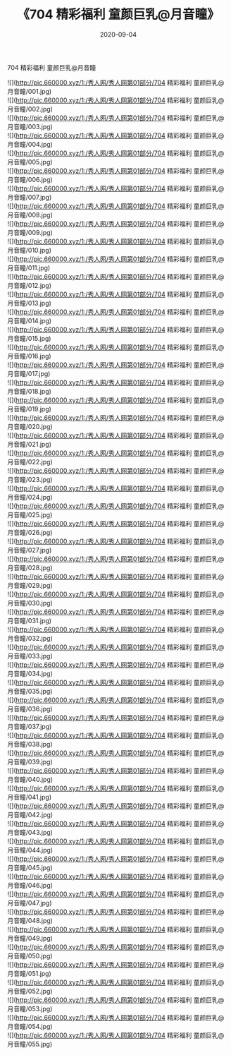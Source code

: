 ﻿---
layout: post
title:  《704 精彩福利 童颜巨乳@月音瞳》
date:   2020-09-04
img: http://pic.660000.xyz/1:/秀人网/秀人网第01部分/704 精彩福利 童颜巨乳@月音瞳/000.jpg
categories: [美女, 清纯, 唯美]
---

704 精彩福利 童颜巨乳@月音瞳

  ![](http://pic.660000.xyz/1:/秀人网/秀人网第01部分/704 精彩福利 童颜巨乳@月音瞳/001.jpg) <br> ![](http://pic.660000.xyz/1:/秀人网/秀人网第01部分/704 精彩福利 童颜巨乳@月音瞳/002.jpg) <br> ![](http://pic.660000.xyz/1:/秀人网/秀人网第01部分/704 精彩福利 童颜巨乳@月音瞳/003.jpg) <br> ![](http://pic.660000.xyz/1:/秀人网/秀人网第01部分/704 精彩福利 童颜巨乳@月音瞳/004.jpg) <br> ![](http://pic.660000.xyz/1:/秀人网/秀人网第01部分/704 精彩福利 童颜巨乳@月音瞳/005.jpg) <br> ![](http://pic.660000.xyz/1:/秀人网/秀人网第01部分/704 精彩福利 童颜巨乳@月音瞳/006.jpg) <br> ![](http://pic.660000.xyz/1:/秀人网/秀人网第01部分/704 精彩福利 童颜巨乳@月音瞳/007.jpg) <br> ![](http://pic.660000.xyz/1:/秀人网/秀人网第01部分/704 精彩福利 童颜巨乳@月音瞳/008.jpg) <br> ![](http://pic.660000.xyz/1:/秀人网/秀人网第01部分/704 精彩福利 童颜巨乳@月音瞳/009.jpg) <br> ![](http://pic.660000.xyz/1:/秀人网/秀人网第01部分/704 精彩福利 童颜巨乳@月音瞳/010.jpg) <br> ![](http://pic.660000.xyz/1:/秀人网/秀人网第01部分/704 精彩福利 童颜巨乳@月音瞳/011.jpg) <br> ![](http://pic.660000.xyz/1:/秀人网/秀人网第01部分/704 精彩福利 童颜巨乳@月音瞳/012.jpg) <br> ![](http://pic.660000.xyz/1:/秀人网/秀人网第01部分/704 精彩福利 童颜巨乳@月音瞳/013.jpg) <br> ![](http://pic.660000.xyz/1:/秀人网/秀人网第01部分/704 精彩福利 童颜巨乳@月音瞳/014.jpg) <br> ![](http://pic.660000.xyz/1:/秀人网/秀人网第01部分/704 精彩福利 童颜巨乳@月音瞳/015.jpg) <br> ![](http://pic.660000.xyz/1:/秀人网/秀人网第01部分/704 精彩福利 童颜巨乳@月音瞳/016.jpg) <br> ![](http://pic.660000.xyz/1:/秀人网/秀人网第01部分/704 精彩福利 童颜巨乳@月音瞳/017.jpg) <br> ![](http://pic.660000.xyz/1:/秀人网/秀人网第01部分/704 精彩福利 童颜巨乳@月音瞳/018.jpg) <br> ![](http://pic.660000.xyz/1:/秀人网/秀人网第01部分/704 精彩福利 童颜巨乳@月音瞳/019.jpg) <br> ![](http://pic.660000.xyz/1:/秀人网/秀人网第01部分/704 精彩福利 童颜巨乳@月音瞳/020.jpg) <br> ![](http://pic.660000.xyz/1:/秀人网/秀人网第01部分/704 精彩福利 童颜巨乳@月音瞳/021.jpg) <br> ![](http://pic.660000.xyz/1:/秀人网/秀人网第01部分/704 精彩福利 童颜巨乳@月音瞳/022.jpg) <br> ![](http://pic.660000.xyz/1:/秀人网/秀人网第01部分/704 精彩福利 童颜巨乳@月音瞳/023.jpg) <br> ![](http://pic.660000.xyz/1:/秀人网/秀人网第01部分/704 精彩福利 童颜巨乳@月音瞳/024.jpg) <br> ![](http://pic.660000.xyz/1:/秀人网/秀人网第01部分/704 精彩福利 童颜巨乳@月音瞳/025.jpg) <br> ![](http://pic.660000.xyz/1:/秀人网/秀人网第01部分/704 精彩福利 童颜巨乳@月音瞳/026.jpg) <br> ![](http://pic.660000.xyz/1:/秀人网/秀人网第01部分/704 精彩福利 童颜巨乳@月音瞳/027.jpg) <br> ![](http://pic.660000.xyz/1:/秀人网/秀人网第01部分/704 精彩福利 童颜巨乳@月音瞳/028.jpg) <br> ![](http://pic.660000.xyz/1:/秀人网/秀人网第01部分/704 精彩福利 童颜巨乳@月音瞳/029.jpg) <br> ![](http://pic.660000.xyz/1:/秀人网/秀人网第01部分/704 精彩福利 童颜巨乳@月音瞳/030.jpg) <br> ![](http://pic.660000.xyz/1:/秀人网/秀人网第01部分/704 精彩福利 童颜巨乳@月音瞳/031.jpg) <br> ![](http://pic.660000.xyz/1:/秀人网/秀人网第01部分/704 精彩福利 童颜巨乳@月音瞳/032.jpg) <br> ![](http://pic.660000.xyz/1:/秀人网/秀人网第01部分/704 精彩福利 童颜巨乳@月音瞳/033.jpg) <br> ![](http://pic.660000.xyz/1:/秀人网/秀人网第01部分/704 精彩福利 童颜巨乳@月音瞳/034.jpg) <br> ![](http://pic.660000.xyz/1:/秀人网/秀人网第01部分/704 精彩福利 童颜巨乳@月音瞳/035.jpg) <br> ![](http://pic.660000.xyz/1:/秀人网/秀人网第01部分/704 精彩福利 童颜巨乳@月音瞳/036.jpg) <br> ![](http://pic.660000.xyz/1:/秀人网/秀人网第01部分/704 精彩福利 童颜巨乳@月音瞳/037.jpg) <br> ![](http://pic.660000.xyz/1:/秀人网/秀人网第01部分/704 精彩福利 童颜巨乳@月音瞳/038.jpg) <br> ![](http://pic.660000.xyz/1:/秀人网/秀人网第01部分/704 精彩福利 童颜巨乳@月音瞳/039.jpg) <br> ![](http://pic.660000.xyz/1:/秀人网/秀人网第01部分/704 精彩福利 童颜巨乳@月音瞳/040.jpg) <br> ![](http://pic.660000.xyz/1:/秀人网/秀人网第01部分/704 精彩福利 童颜巨乳@月音瞳/041.jpg) <br> ![](http://pic.660000.xyz/1:/秀人网/秀人网第01部分/704 精彩福利 童颜巨乳@月音瞳/042.jpg) <br> ![](http://pic.660000.xyz/1:/秀人网/秀人网第01部分/704 精彩福利 童颜巨乳@月音瞳/043.jpg) <br> ![](http://pic.660000.xyz/1:/秀人网/秀人网第01部分/704 精彩福利 童颜巨乳@月音瞳/044.jpg) <br> ![](http://pic.660000.xyz/1:/秀人网/秀人网第01部分/704 精彩福利 童颜巨乳@月音瞳/045.jpg) <br> ![](http://pic.660000.xyz/1:/秀人网/秀人网第01部分/704 精彩福利 童颜巨乳@月音瞳/046.jpg) <br> ![](http://pic.660000.xyz/1:/秀人网/秀人网第01部分/704 精彩福利 童颜巨乳@月音瞳/047.jpg) <br> ![](http://pic.660000.xyz/1:/秀人网/秀人网第01部分/704 精彩福利 童颜巨乳@月音瞳/048.jpg) <br> ![](http://pic.660000.xyz/1:/秀人网/秀人网第01部分/704 精彩福利 童颜巨乳@月音瞳/049.jpg) <br> ![](http://pic.660000.xyz/1:/秀人网/秀人网第01部分/704 精彩福利 童颜巨乳@月音瞳/050.jpg) <br> ![](http://pic.660000.xyz/1:/秀人网/秀人网第01部分/704 精彩福利 童颜巨乳@月音瞳/051.jpg) <br> ![](http://pic.660000.xyz/1:/秀人网/秀人网第01部分/704 精彩福利 童颜巨乳@月音瞳/052.jpg) <br> ![](http://pic.660000.xyz/1:/秀人网/秀人网第01部分/704 精彩福利 童颜巨乳@月音瞳/053.jpg) <br> ![](http://pic.660000.xyz/1:/秀人网/秀人网第01部分/704 精彩福利 童颜巨乳@月音瞳/054.jpg) <br> ![](http://pic.660000.xyz/1:/秀人网/秀人网第01部分/704 精彩福利 童颜巨乳@月音瞳/055.jpg) <br>